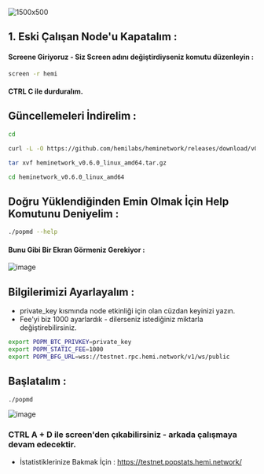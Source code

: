 ![1500x500](https://github.com/user-attachments/assets/f1ce9383-fc65-48b8-bbfe-9d90b0459e31)

## 1. Eski Çalışan Node'u Kapatalım : 

#### Screene Giriyoruz - Siz Screen adını değiştirdiyseniz komutu düzenleyin : 

```bash
screen -r hemi
```

#### CTRL C ile durduralım.

## Güncellemeleri İndirelim : 

```bash
cd
```

```bash
curl -L -O https://github.com/hemilabs/heminetwork/releases/download/v0.6.0/heminetwork_v0.6.0_linux_amd64.tar.gz
```

```bash
tar xvf heminetwork_v0.6.0_linux_amd64.tar.gz
```

```bash
cd heminetwork_v0.6.0_linux_amd64
```

## Doğru Yüklendiğinden Emin Olmak İçin Help Komutunu Deniyelim : 

```bash
./popmd --help
```

#### Bunu Gibi Bir Ekran Görmeniz Gerekiyor : 

![image](https://github.com/user-attachments/assets/5912b630-1a2d-43a3-9c0e-09c1de7ccd6f)

## Bilgilerimizi Ayarlayalım : 

- private_key kısmında node etkinliği için olan cüzdan keyinizi yazın.
- Fee'yi biz 1000 ayarlardık - dilerseniz istediğiniz miktarla değiştirebilirsiniz.

```bash
export POPM_BTC_PRIVKEY=private_key
export POPM_STATIC_FEE=1000
export POPM_BFG_URL=wss://testnet.rpc.hemi.network/v1/ws/public
```

## Başlatalım : 

```bash
./popmd
```

![image](https://github.com/user-attachments/assets/e7ca9eeb-ca93-4efc-8a4e-c03914cb32fd)

### CTRL A + D ile screen'den çıkabilirsiniz - arkada çalışmaya devam edecektir.

- İstatistiklerinize Bakmak İçin : https://testnet.popstats.hemi.network/ 


